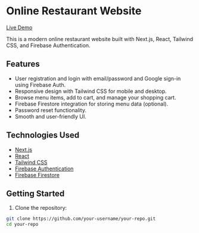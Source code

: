 # Online Restaurant Website

[Live Demo](https://onlineresturant.vercel.app/)

This is a modern online restaurant website built with Next.js, React, Tailwind CSS, and Firebase Authentication.

## Features

- User registration and login with email/password and Google sign-in using Firebase Auth.
- Responsive design with Tailwind CSS for mobile and desktop.
- Browse menu items, add to cart, and manage your shopping cart.
- Firebase Firestore integration for storing menu data (optional).
- Password reset functionality.
- Smooth and user-friendly UI.

## Technologies Used

- [Next.js](https://nextjs.org/)
- [React](https://reactjs.org/)
- [Tailwind CSS](https://tailwindcss.com/)
- [Firebase Authentication](https://firebase.google.com/products/auth)
- [Firebase Firestore](https://firebase.google.com/products/firestore)

## Getting Started

1. Clone the repository:

```bash
git clone https://github.com/your-username/your-repo.git
cd your-repo
